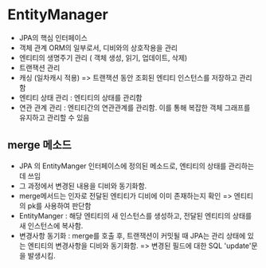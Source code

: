 # EntityManager

- JPA의 핵심 인터페이스
- 객체 관계 ORM의 일부로서, 디비와의 상호작용을 관리
- 엔티티의 생명주기 관리 ( 객체 생성, 읽기, 업데이트, 삭제)
- 트랜잭션 관리
- 캐싱 (일차캐시 적용) => 트랜잭션 동안 조회된 엔티티 인스턴스를 저장하고 관리함
- 엔티티 상태 관리 : 엔티티의 상태를 관리함
- 연관 관계 관리 : 엔티티간의 연관관계를 관리함. 이를 통해 복잡한 객체 그래프를 유지하고 관리할 수 있음

## merge 메소드

- JPA 의 EntityManger 인터페이스에 정의된 메소드로, 엔티티의 상태를 관리하는 데 쓰임
- 그 과정에서 변경된 내용을 디비와 동기화함.
- merge메서드는 인자로 전달된 엔티티가 디비에 이미 존재하는지 확인
  => 엔티티의 pk를 사용하여 판단함
- EntityManger : 해당 엔티티의 새 인스턴스를 생성하고, 전달된 엔티티의 상태를 새 인스턴스에 복사함.
- 변경사항 동기화 : merge를 호출 후, 트랜잭션이 커밋될 때 JPA는 관리 상태에 있는 엔티티의 변경사항을 디비와 동기화함.
  => 변경된 필드에 대한 SQL 'update'문을 발생시킴.
